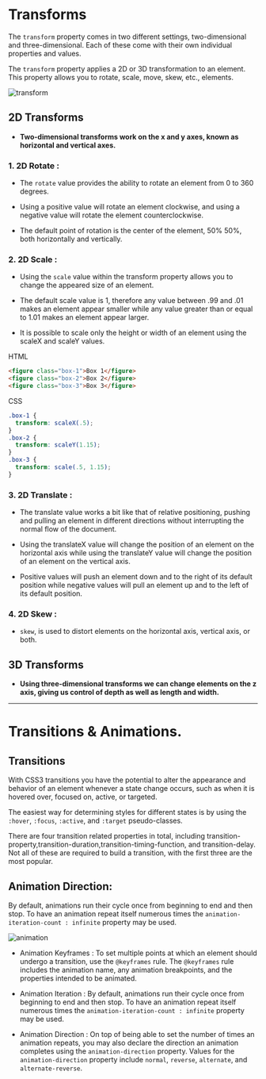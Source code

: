 # **Transforms**

The `transform` property comes in two different settings, two-dimensional and three-dimensional. Each of these come with their own individual properties and values.

The `transform` property applies a 2D or 3D transformation to an element. This property allows you to rotate, scale, move, skew, etc., elements.

![transform](https://cdn.codecoda.com/images/made/images/breadcrumb/css-transform-banner_1543_592_40.jpg)


## 2D Transforms 

* **Two-dimensional transforms work on the x and y axes, known as horizontal and vertical axes.**

### 1. 2D Rotate : 

* The `rotate` value provides the ability to rotate an element from 0 to 360 degrees.

* Using a positive value will rotate an element clockwise, and using a negative value will rotate the element counterclockwise.

* The default point of rotation is the center of the element, 50% 50%, both horizontally and vertically.


### 2. 2D Scale :

* Using the `scale` value within the transform property allows you to change the appeared size of an element. 

* The default scale value is 1, therefore any value between .99 and .01 makes an element appear smaller while any value greater than or equal to 1.01 makes an element appear larger.

* It is possible to scale only the height or width of an element using the scaleX and scaleY values.

HTML
``` html
<figure class="box-1">Box 1</figure>
<figure class="box-2">Box 2</figure>
<figure class="box-3">Box 3</figure>
```

CSS
```CSS
.box-1 {
  transform: scaleX(.5);
}
.box-2 {
  transform: scaleY(1.15);
}
.box-3 {
  transform: scale(.5, 1.15);
}
```

### 3. 2D Translate :

* The translate value works a bit like that of relative positioning, pushing and pulling an element in different directions without interrupting the normal flow of the document.

* Using the translateX value will change the position of an element on the horizontal axis while using the translateY value will change the position of an element on the vertical axis.

* Positive values will push an element down and to the right of its default position while negative values will pull an element up and to the left of its default position.

### 4. 2D Skew :

*  `skew`, is used to distort elements on the horizontal axis, vertical axis, or both.

## 3D Transforms 

* **Using three-dimensional transforms we can change elements on the z axis, giving us control of depth as well as length and width.**

----------------------

# Transitions & Animations.

## Transitions

With CSS3 transitions you have the potential to alter the appearance and behavior of an element whenever a state change occurs, such as when it is hovered over, focused on, active, or targeted.

The easiest way for determining styles for different states is by using the `:hover`, `:focus`, `:active`, and `:target` pseudo-classes.

There are four transition related properties in total, including transition-property,transition-duration,transition-timing-function, and transition-delay. Not all of these are required to build a transition, with the first three are the most popular.


## Animation Direction: 
 By default, animations run their cycle once from beginning to end and then stop. To have an animation repeat itself numerous times the `animation-iteration-count : infinite` property may be used.

 ![animation](https://hackernoon.com/drafts/x84g2geg.png)


* Animation Keyframes : To set multiple points at which an element should undergo a transition, use the `@keyframes` rule. The `@keyframes` rule includes the animation name, any animation breakpoints, and the properties intended to be animated.

* Animation Iteration : By default, animations run their cycle once from beginning to end and then stop. To have an animation repeat itself numerous times the `animation-iteration-count : infinite` property may be used.


* Animation Direction : On top of being able to set the number of times an animation repeats, you may also declare the direction an animation completes using the `animation-direction` property. Values for the `animation-direction` property include `normal`, `reverse`, `alternate`, and `alternate-reverse`.